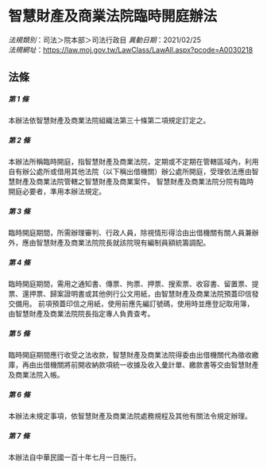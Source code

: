 # 智慧財產及商業法院臨時開庭辦法

*法規類別*：司法＞院本部＞司法行政目
*異動日期*：2021/02/25  
*法規網址*：https://law.moj.gov.tw/LawClass/LawAll.aspx?pcode=A0030218



## 法條
##### 第 1 條
本辦法依智慧財產及商業法院組織法第三十條第二項規定訂定之。

##### 第 2 條
本辦法所稱臨時開庭，指智慧財產及商業法院，定期或不定期在管轄區域內，利用自有辦公處所或借用其他法院（以下稱出借機關）辦公處所開庭，受理依法應由智慧財產及商業法院管轄之智慧財產及商業案件。
智慧財產及商業法院分院有臨時開庭必要者，準用本辦法規定。

##### 第 3 條
臨時開庭期間，所需辦理審判、行政人員，除視情形得洽由出借機關有關人員兼辦外，應由智慧財產及商業法院院長就該院現有編制員額統籌調配。

##### 第 4 條
臨時開庭期間，需用之通知書、傳票、拘票、押票、搜索票、收容書、留置票、提票、還押票、歸案證明書或其他例行公文用紙，由智慧財產及商業法院預蓋印信發交備用。
前項預蓋印信之用紙，使用前應先編訂號碼，使用時並應登記取用簿，由智慧財產及商業法院院長指定專人負責查考。

##### 第 5 條
臨時開庭期間應行收受之法收款，智慧財產及商業法院得委由出借機關代為徵收繳庫，再由出借機關將前開收納款項統一收據及收入彙計單、繳款書等交由智慧財產及商業法院入帳。

##### 第 6 條
本辦法未規定事項，依智慧財產及商業法院處務規程及其他有關法令規定辦理。

##### 第 7 條
本辦法自中華民國一百十年七月一日施行。


